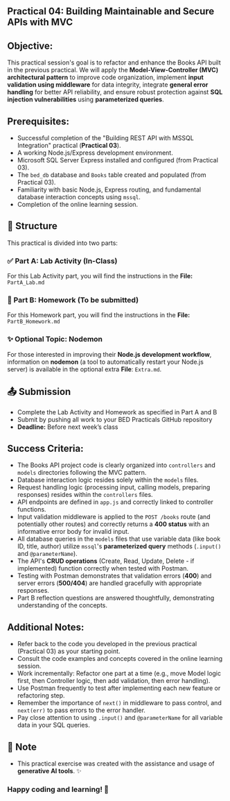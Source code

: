 ## Practical 04: Building Maintainable and Secure APIs with MVC

## Objective:

This practical session's goal is to refactor and enhance the Books API built in the previous practical. We will apply the **Model-View-Controller (MVC) architectural pattern** to improve code organization, implement **input validation using middleware** for data integrity, integrate **general error handling** for better API reliability, and ensure robust protection against **SQL injection vulnerabilities** using **parameterized queries**.

## Prerequisites:

- Successful completion of the "Building REST API with MSSQL Integration" practical (**Practical 03**).
- A working Node.js/Express development environment.
- Microsoft SQL Server Express installed and configured (from Practical 03).
- The `bed_db` database and `Books` table created and populated (from Practical 03).
- Familiarity with basic Node.js, Express routing, and fundamental database interaction concepts using `mssql`.
- Completion of the online learning session.

## 📂 Structure

This practical is divided into two parts:

### ✅ Part A: Lab Activity (In-Class)

For this Lab Activity part, you will find the instructions in the **File:** `PartA_Lab.md`

### 📝 Part B: Homework (To be submitted)

For this Homework part, you will find the instructions in the **File:** `PartB_Homework.md`

### ✨ Optional Topic: Nodemon

For those interested in improving their **Node.js development workflow**, information on **nodemon** (a tool to automatically restart your Node.js server) is available in the optional extra **File**: `Extra.md`.

## 📤 Submission

- Complete the Lab Activity and Homework as specified in Part A and B
- Submit by pushing all work to your BED Practicals GitHub repository
- **Deadline:** Before next week’s class

## Success Criteria:

- The Books API project code is clearly organized into `controllers` and `models` directories following the MVC pattern.
- Database interaction logic resides solely within the `models` files.
- Request handling logic (processing input, calling models, preparing responses) resides within the `controllers` files.
- API endpoints are defined in `app.js` and correctly linked to controller functions.
- Input validation middleware is applied to the `POST /books` route (and potentially other routes) and correctly returns a **400 status** with an informative error body for invalid input.
- All database queries in the `models` files that use variable data (like book ID, title, author) utilize `mssql`'s **parameterized query** methods (`.input()` and `@parameterName`).
- The API's **CRUD operations** (Create, Read, Update, Delete - if implemented) function correctly when tested with Postman.
- Testing with Postman demonstrates that validation errors (**400**) and server errors (**500/404**) are handled gracefully with appropriate responses.
- Part B reflection questions are answered thoughtfully, demonstrating understanding of the concepts.

## Additional Notes:

- Refer back to the code you developed in the previous practical (Practical 03) as your starting point.
- Consult the code examples and concepts covered in the online learning session.
- Work incrementally: Refactor one part at a time (e.g., move Model logic first, then Controller logic, then add validation, then error handling).
- Use Postman frequently to test after implementing each new feature or refactoring step.
- Remember the importance of `next()` in middleware to pass control, and `next(err)` to pass errors to the error handler.
- Pay close attention to using `.input()` and `@parameterName` for all variable data in your SQL queries.

## 🤖 Note

- This practical exercise was created with the assistance and usage of **generative AI tools**. ✨

### Happy coding and learning! 🚀
